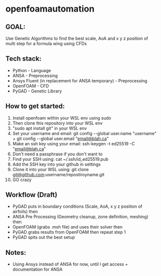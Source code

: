 # openfoamautomation

## GOAL:
Use Genetic Algorithms to find the best scale, AoA and x y z position of multi step for a formula wing using CFDs

## Tech stack:
- Python - Language
- ANSA - Preprocessing
- Ansys Fluent (in replacement for ANSA temporary) - Preprocessing
- OpenFOAM - CFD 
- PyGAD - Genetic Library

## How to get started:
1. Install openfoam within your WSL env using sudo
2. Then clone this repository into your WSL env
3. "sudo apt install git" in your WSL env
4. Set your username and email: git config --global user.name "username" + git config --global user.email "email@blah.ca"
5. Make an ssh key using your email: ssh-keygen -t ed25519 -C "email@blah.ca"
6. Don't need a passphrase if you don't want to
7. Find your SSH using: cat ~/.ssh/id_ed25519.pub
8. Add the SSH key into your github in settings
9. Clone it into your WSL using: git clone git@github.com:username/repostiroyname.git
10. GO crazy

## Workflow (Draft)

- PyGAD puts in boundary conditions (Scale, AoA, x y z position of airfoils) then
- ANSA Pre Processing (Geometry cleanup, zone definition, meshing) then
- OpenFOAM (grabs .msh file) and uses their solver then 
- PyGAD grabs results from OpenFOAM then repeat step 1
- PyGAD spits out the best setup 

## Notes:

- Using Ansys instead of ANSA for now, until I get access + documentation for ANSA

